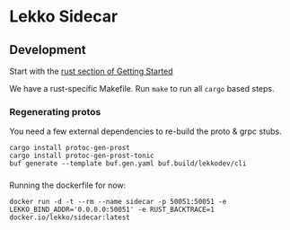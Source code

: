 # Lekko Sidecar

## Development

Start with the [rust section of Getting Started](https://www.notion.so/lekko/Getting-Started-1296588c4ed44898820983c57b51f490#99f8d824ce504fed877a8f94b2a99860)

We have a rust-specific Makefile. Run `make` to run all `cargo` based steps.

### Regenerating protos

You need a few external dependencies to re-build the proto & grpc stubs.

```
cargo install protoc-gen-prost
cargo install protoc-gen-prost-tonic
buf generate --template buf.gen.yaml buf.build/lekkodev/cli
```
###

Running the dockerfile for now:
```
docker run -d -t --rm --name sidecar -p 50051:50051 -e LEKKO_BIND_ADDR='0.0.0.0:50051' -e RUST_BACKTRACE=1 docker.io/lekko/sidecar:latest
```
